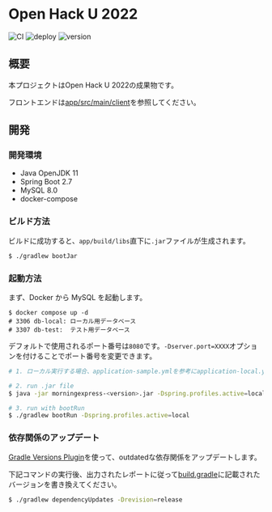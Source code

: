 # Open Hack U 2022

![CI](https://github.com/ritscc/openhacku2022/workflows/CI/badge.svg)
![deploy](https://github.com/ritscc/openhacku2022/workflows/deploy/badge.svg)
![version](https://img.shields.io/badge/version-1.0.0__SNAPSHOT-yellow.svg)

## 概要

本プロジェクトはOpen Hack U 2022の成果物です。

フロントエンドは[app/src/main/client](./app/src/main/client)を参照してください。

## 開発

### 開発環境

- Java OpenJDK 11
- Spring Boot 2.7
- MySQL 8.0
- docker-compose

### ビルド方法

ビルドに成功すると、`app/build/libs`直下に`.jar`ファイルが生成されます。

```sh
$ ./gradlew bootJar
```

### 起動方法

まず、Docker から MySQL を起動します。

```
$ docker compose up -d
# 3306 db-local: ローカル用データベース
# 3307 db-test:  テスト用データベース
```

デフォルトで使用されるポート番号は`8080`です。`-Dserver.port=XXXX`オプションを付けることでポート番号を変更できます。

```sh
# 1. ローカル実行する場合、application-sample.ymlを参考にapplication-local.ymlを記述してください

# 2. run .jar file
$ java -jar morningexpress-<version>.jar -Dspring.profiles.active=local

# 3. run with bootRun
$ ./gradlew bootRun -Dspring.profiles.active=local
```

### 依存関係のアップデート

[Gradle Versions Plugin](https://github.com/ben-manes/gradle-versions-plugin)を使って、outdatedな依存関係をアップデートします。

下記コマンドの実行後、出力されたレポートに従って[build.gradle](./app/build.gradle)に記載されたバージョンを書き換えてください。

```sh
$ ./gradlew dependencyUpdates -Drevision=release
```